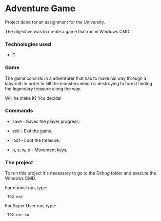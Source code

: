 
# Adventure Game

Project done for an assignment for the University.

The objective was to create a game that ran in Windows CMD.

### Technologies used

* C

### Game

The game consists in a adventurer that has to make his way through a labyrinth in order to kill the monsters which is destroying to forest finding the legendary treasure along the way.

Will he make it? You decide!

### Commands

* save - Saves the player progress;

* exit - Exit the game;

* loot - Loot the treasure;

* n, s, w, e - Movement keys;

### The project

To run this project it's necessary to go to the _Debug_ folder and execute the Windows CMD.

For normal run, type:
```
 TG2.exe 
```

For Super User run, type:
```
 TG2.exe su 
```